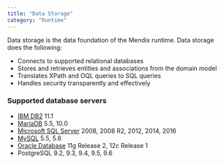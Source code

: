 ```yaml
---
title: "Data Storage"
category: "Runtime"
---
```


Data storage is the data foundation of the Mendix runtime. Data storage does the following:

* Connects to supported relational databases
* Stores and retrieves entities and associations from the domain model
* Translates XPath and OQL queries to SQL queries
* Handles security transparently and effectively

### Supported database servers
* [IBM DB2](db2) 11.1
* [MariaDB](mysql) 5.5, 10.0
* [Microsoft SQL Server](/developerportal/deploy/mendix-on-windows-microsoft-sql-server) 2008, 2008 R2, 2012, 2014, 2016
* [MySQL](mysql) 5.5, 5.6
* [Oracle Database](oracle) 11g Release 2, 12c Release 1
* PostgreSQL 9.2, 9.3, 9.4, 9.5, 9.6
